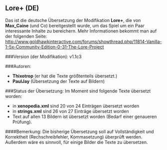 ## Lore+ (DE)

Das ist die deutsche Übersetzung der Modifikation **Lore+**, die von **Max_Caine** (und Co) bereitgestellt wurde, um das Spiel um ein Paar interessante Inhalte zu bereichern. Mehr Informationen bekommt man auf der folgenden Seite: http://www.goldhawkinteractive.com/forums/showthread.php/11814-Vanilla-1-5x-Community-Edition-0-31-The-Lore-Project

###Version (der Modifikation): 
v1.1c3

###Autoren:
- **Thixotrop** (er hat die Texte größtenteils übersetzt.)
- **PaulJay** (Übersetzung der Texte auf Bildern)

###Status der Übersetzung:
Im Moment sind folgende Texte übersetzt worden:
- in **xenopedia.xml** sind  20 von 24 Einträgen übersetzt worden
- in **strings.xml** sind 26 von 27 Einträge übersetzt worden
- Text auf allen 13 Bildern ist übersetzt worden (Bedarf einer genaueren Prüfung).

####Bemerkung:
Die bisherige Übersetzung soll auf Vollständigkeit und Korrektheit (Rechschreibfehler, Kommasetzung) überprüft werden. Außerdem wäre es sinnvoll, für einige Bilder die Texte zu übersetzen.
